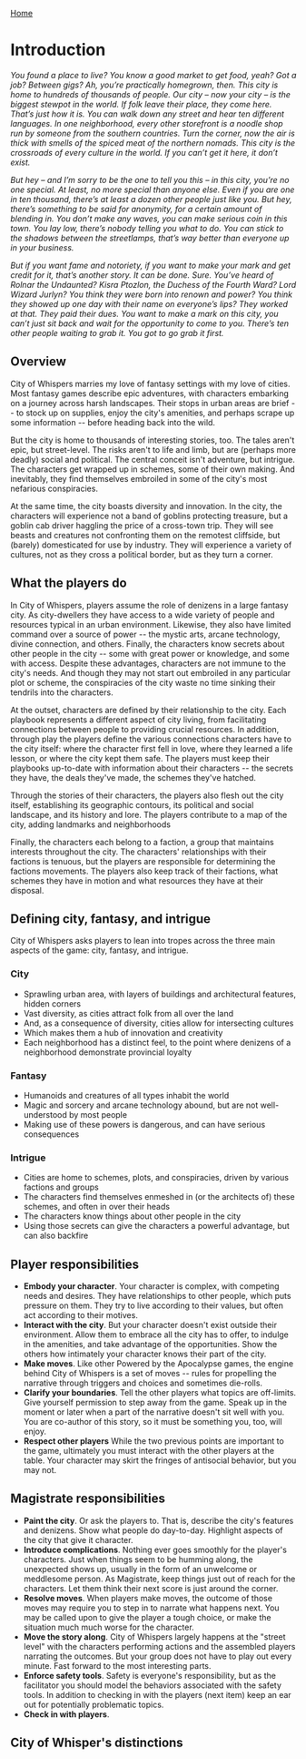 [Home](index.md)

# Introduction
*You found a place to live? You know a good market to get food, yeah? Got a job? Between gigs? Ah, you’re practically homegrown, then. This city is home to hundreds of thousands of people. Our city – now your city – is the biggest stewpot in the world. If folk leave their place, they come here. That’s just how it is. You can walk down any street and hear ten different languages. In one neighborhood, every other storefront is a noodle shop run by someone from the southern countries. Turn the corner, now the air is thick with smells of the spiced meat of the northern nomads. This city is the crossroads of every culture in the world. If you can’t get it here, it don’t exist.*

*But hey – and I’m sorry to be the one to tell you this – in this city, you’re no one special. At least, no more special than anyone else. Even if you are one in ten thousand, there’s at least a dozen other people just like you. But hey, there’s something to be said for anonymity, for a certain amount of blending in. You don’t make any waves, you can make serious coin in this town. You lay low, there’s nobody telling you what to do. You can stick to the shadows between the streetlamps, that’s way better than everyone up in your business.*

*But if you want fame and notoriety, if you want to make your mark and get credit for it, that’s another story. It can be done. Sure. You’ve heard of Rolnar the Undaunted? Kisra Ptozlon, the Duchess of the Fourth Ward? Lord Wizard Jurlyn? You think they were born into renown and power? You think they showed up one day with their name on everyone’s lips? They worked at that. They paid their dues. You want to make a mark on this city, you can’t just sit back and wait for the opportunity to come to you. There’s ten other people waiting to grab it. You got to go grab it first.*

## Overview
City of Whispers marries my love of fantasy settings with my love of cities. Most fantasy games describe epic adventures, with characters embarking on a journey across harsh landscapes. Their stops in urban areas are brief -- to stock up on supplies, enjoy the city's amenities, and perhaps scrape up some information -- before heading back into the wild. 

But the city is home to thousands of interesting stories, too. The tales aren't epic, but street-level. The risks aren't to life and limb, but are (perhaps more deadly) social and political. The central conceit isn't adventure, but intrigue. The characters get wrapped up in schemes, some of their own making. And inevitably, they find themselves embroiled in some of the city's most nefarious conspiracies.

At the same time, the city boasts diversity and innovation. In the city, the characters will experience not a band of goblins protecting treasure, but a goblin cab driver haggling the price of a cross-town trip. They will see beasts and creatures not confronting them on the remotest cliffside, but (barely) domesticated for use by industry. They will experience a variety of cultures, not as they cross a political border, but as they turn a corner.

## What the players do
In City of Whispers, players assume the role of denizens in a large fantasy city. As city-dwellers they have access to a wide variety of people and resources typical in an urban environment. Likewise, they also have limited command over a source of power -- the mystic arts, arcane technology, divine connection, and others. Finally, the characters know secrets about other people in the city -- some with great power or knowledge, and some with access. Despite these advantages, characters are not immune to the city's needs. And though they may not start out embroiled in any particular plot or scheme, the conspiracies of the city waste no time sinking their tendrils into the characters.

At the outset, characters are defined by their relationship to the city. Each playbook represents a different aspect of city living, from facilitating connections between people to providing crucial resources. In addition, through play the players define the various connections characters have to the city itself: where the character first fell in love, where they learned a life lesson, or where the city kept them safe. The players must keep their playbooks up-to-date with information about their characters -- the secrets they have, the deals they've made, the schemes they've hatched.

Through the stories of their characters, the players also flesh out the city itself, establishing its geographic contours, its political and social landscape, and its history and lore. The players contribute to a map of the city, adding landmarks and neighborhoods

Finally, the characters each belong to a faction, a group that maintains interests throughout the city. The characters' relationships with their factions is tenuous, but the players are responsible for determining the factions movements. The players also keep track of their factions, what schemes they have in motion and what resources they have at their disposal.

## Defining city, fantasy, and intrigue
City of Whispers asks players to lean into tropes across the three main aspects of the game: city, fantasy, and intrigue.

### City
* Sprawling urban area, with layers of buildings and architectural features, hidden corners
* Vast diversity, as cities attract folk from all over the land
* And, as a consequence of diversity, cities allow for intersecting cultures
* Which makes them a hub of innovation and creativity
* Each neighborhood has a distinct feel, to the point where denizens of a neighborhood demonstrate provincial loyalty

### Fantasy
* Humanoids and creatures of all types inhabit the world
* Magic and sorcery and arcane technology abound, but are not well-understood by most people
* Making use of these powers is dangerous, and can have serious consequences

### Intrigue
* Cities are home to schemes, plots, and conspiracies, driven by various factions and groups
* The characters find themselves enmeshed in (or the architects of) these schemes, and often in over their heads
* The characters know things about other people in the city
* Using those secrets can give the characters a powerful advantage, but can also backfire

## Player responsibilities
- **Embody your character**. Your character is complex, with competing needs and desires. They have relationships to other people, which puts pressure on them. They try to live according to their values, but often act according to their motives.
- **Interact with the city**. But your character doesn't exist outside their environment. Allow them to embrace all the city has to offer, to indulge in the amenities, and take advantage of the opportunities. Show the others how intimately your character knows their part of the city.
- **Make moves**. Like other Powered by the Apocalypse games, the engine behind City of Whispers is a set of moves -- rules for propelling the narrative through triggers and choices and sometimes die-rolls.
- **Clarify your boundaries**. Tell the other players what topics are off-limits. Give yourself permission to step away from the game. Speak up in the moment or later when a part of the narrative doesn't sit well with you. You are co-author of this story, so it must be something you, too, will enjoy.
- **Respect other players** While the two previous points are important to the game, ultimately you must interact with the other players at the table. Your character may skirt the fringes of antisocial behavior, but you may not.

## Magistrate responsibilities
* **Paint the city**. Or ask the players to. That is, describe the city's features and denizens. Show what people do day-to-day. Highlight aspects of the city that give it character.
* **Introduce complications**. Nothing ever goes smoothly for the player's characters. Just when things seem to be humming along, the unexpected shows up, usually in the form of an unwelcome or meddlesome person. As Magistrate, keep things just out of reach for the characters. Let them think their next score is just around the corner.
* **Resolve moves**. When players make moves, the outcome of those moves may require you to step in to narrate what happens next. You may be called upon to give the player a tough choice, or make the situation much much worse for the character.
* **Move the story along**. City of Whispers largely happens at the "street level" with the characters performing actions and the assembled players narrating the outcomes. But your group does not have to play out every minute. Fast forward to the most interesting parts.
* **Enforce safety tools**. Safety is everyone's responsibility, but as the facilitator you should model the behaviors associated with the safety tools. In addition to checking in with the players (next item) keep an ear out for potentially problematic topics.
* **Check in with players**.

## City of Whisper's distinctions

